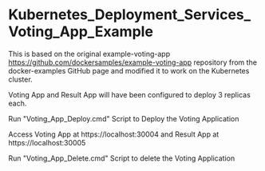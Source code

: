 # Kubernetes_Deployment_Services_Voting_App_Example

This is based on the original example-voting-app https://github.com/dockersamples/example-voting-app repository from the docker-examples GitHub page and modified it to work on the Kubernetes cluster.

Voting App and Result App will have been configured to deploy 3 replicas each.

Run "Voting_App_Deploy.cmd" Script to Deploy the Voting Application

Access Voting App at https://localhost:30004 and Result App at https://localhost:30005

Run "Voting_App_Delete.cmd" Script to delete the Voting Application
